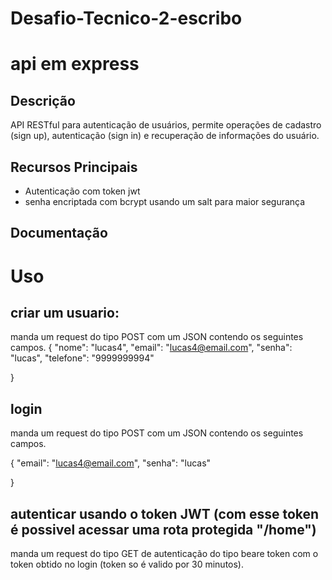 # Desafio-Tecnico-2-escribo

# api em express

## Descrição
API RESTful para autenticação de usuários, permite operações de cadastro (sign up),
autenticação (sign in) e recuperação de informações do usuário.

## Recursos Principais
  - Autenticação com token jwt
  - senha encriptada com bcrypt usando um salt para maior segurança

## Documentação

# Uso

## criar um usuario:

manda um request do tipo POST com um JSON contendo os seguintes campos.
{
    "nome": "lucas4",
  "email": "lucas4@email.com",
  "senha": "lucas",
  "telefone": "9999999994"
  
}

## login

manda um request do tipo POST com um JSON contendo os seguintes campos.

{
    "email": "lucas4@email.com",
    "senha": "lucas"

}


## autenticar usando o token JWT (com esse token é possivel acessar uma rota protegida "/home")

manda um request do tipo GET de autenticação do tipo beare token com o token obtido no login (token so é valido por 30 minutos).




